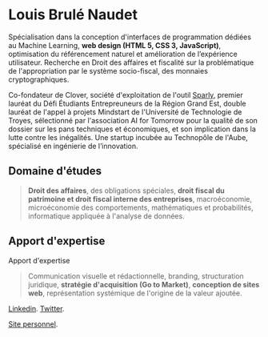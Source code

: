 # Louis Brulé Naudet
Spécialisation dans la conception d'interfaces de programmation dédiées au Machine Learning, **web design (HTML 5, CSS 3, JavaScript)**, optimisation du référencement naturel et amélioration de l’expérience utilisateur. Recherche en Droit des affaires et fiscalité sur la problématique de l'appropriation par le système socio-fiscal, des monnaies cryptographiques.

Co-fondateur de Clover, société d'exploitation de l'outil [Sparly](https://louisbrulenaudet.com/sparly), premier lauréat du Défi Étudiants Entrepreuneurs de la Région Grand Est, double lauréat de l'appel à projets Mindstart de l'Université de Technologie de Troyes, sélectionné par l'association AI for Tomorrow pour la qualité de son dossier sur les pans techniques et économiques, et son implication dans la lutte contre les inégalités. Une startup incubée au Technopôle de l'Aube, spécialisé en ingénierie de l’innovation.

## Domaine d'études
>**Droit des affaires**, des obligations spéciales, **droit fiscal du patrimoine et droit fiscal interne des entreprises**, macroéconomie, microéconomie des comportements, mathématiques et probabilités, informatique appliquée à l'analyse de données.

## Apport d'expertise 
Apport d'expertise
>Communication visuelle et rédactionnelle, branding, structuration juridique, **stratégie d'acquisition (Go to Market)**, **conception de sites web**, représentation systémique de l'origine de la valeur ajoutée.

[Linkedin](https://www.linkedin.com/in/louisbrulenaudet/).
[Twitter](https://twitter.com/louis_brlndt).

[Site personnel](https://louisbrulenaudet.com).
